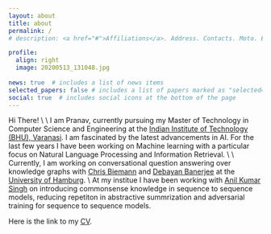 ```yaml
---
layout: about
title: about
permalink: /
# description: <a href="#">Affiliations</a>. Address. Contacts. Moto. Etc.

profile:
  align: right
  image: 20200513_131048.jpg
 
news: true  # includes a list of news items
selected_papers: false # includes a list of papers marked as "selected={true}"
social: true  # includes social icons at the bottom of the page
---
```


Hi There!
\\
\\
I am Pranav, currently pursuing my Master of Technology in Computer Science and Engineering at the [Indian Institute of Technology (BHU), Varanasi](https://www.iitbhu.ac.in/). I am fascinated by the latest advancements in AI. For the last few years I have been working on Machine learning with a particular focus on Natural Language Processing and Information Retrieval. 
\\
\\
Currently, I am working on conversational question answering over knowledge graphs with [Chris Biemann](https://www.inf.uni-hamburg.de/en/inst/ab/lt/people/chris-biemann.html) and [Debayan Banerjee](https://www.inf.uni-hamburg.de/en/inst/ab/lt/people/debayan-banerjee.html) at the [University of Hamburg](https://www.uni-hamburg.de/). 
\\
At my institue I have been working with [Anil Kumar Singh](https://www.iitbhu.ac.in/dept/cse/people/aksinghcse) on introducing commonsense knowledge in sequence to sequence models, reducing repetiton in abstractive summrization and adversarial training for sequence to sequence models.

Here is the link to my [CV](https://drive.google.com/file/d/1sRR6d0zkJGryYo9mgLverRLUFDOBUSGL/view?usp=sharing).
